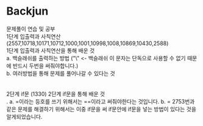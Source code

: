 # Backjun
문제풀이 연습 및 공부 <br>
1단계 입출력과 사칙연산 (2557,10718,10171,10712,1000,1001,10998,1008,10869,10430,2588) <br>
1단계 입출력과 사칙연산을 통해 배운 것 <br>
a. 백슬래쉬를 출력하는 방법 ("\\" <- 백슬래쉬 이 문자는 단독으로 사용할 수 없기 때문에 반드시 두번을 써줘야합니다.)<br>
b. 여러방법을 통해 문제를 풀어나갈 수 있다는 것
<br>
<br>
<br>
2단계 if문 (1330)
2단계 if문을 통해 배운 것 <br>.
a. =이라는 등호를 쓰기 위해서는 ==이라고 써줘야한다는 것입니다.
b. = 2753번과 같은 문제를 해결하기 위해서는 이중 if문을 써 if문안에 if문을 넣는 방법이 있다는 것을 알게되었습니다.
